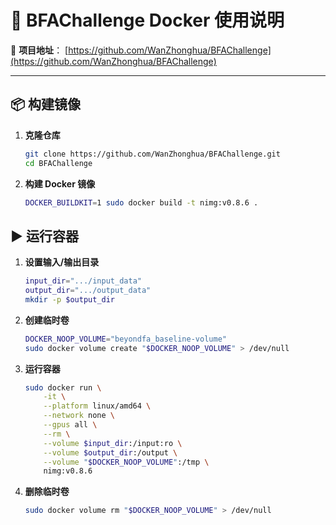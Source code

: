 # 🐳 BFAChallenge Docker 使用说明

📂 **项目地址**： [https://github.com/WanZhonghua/BFAChallenge](https://github.com/WanZhonghua/BFAChallenge)

---

## 📦 构建镜像

1. **克隆仓库**
   ```bash
   git clone https://github.com/WanZhonghua/BFAChallenge.git
   cd BFAChallenge
2. **构建 Docker 镜像**
   ```bash
   DOCKER_BUILDKIT=1 sudo docker build -t nimg:v0.8.6 .

## ▶️ 运行容器

1. **设置输入/输出目录**
   ```bash
   input_dir=".../input_data"
   output_dir=".../output_data"
   mkdir -p $output_dir
2. **创建临时卷**
   ```bash
   DOCKER_NOOP_VOLUME="beyondfa_baseline-volume"
   sudo docker volume create "$DOCKER_NOOP_VOLUME" > /dev/null
3. **运行容器**
   ```bash
   sudo docker run \
       -it \
       --platform linux/amd64 \
       --network none \
       --gpus all \
       --rm \
       --volume $input_dir:/input:ro \
       --volume $output_dir:/output \
       --volume "$DOCKER_NOOP_VOLUME":/tmp \
       nimg:v0.8.6

4. **删除临时卷**

   ```bash
   sudo docker volume rm "$DOCKER_NOOP_VOLUME" > /dev/null
